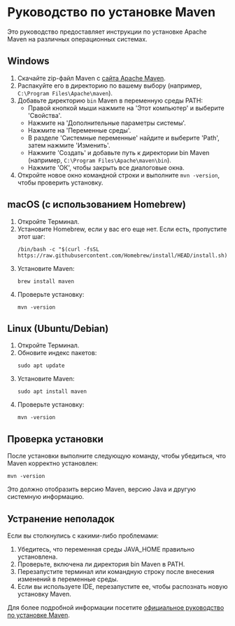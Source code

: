 # Руководство по установке Maven

Это руководство предоставляет инструкции по установке Apache Maven на различных операционных системах.

## Windows

1. Скачайте zip-файл Maven с [сайта Apache Maven](https://maven.apache.org/download.cgi).
2. Распакуйте его в директорию по вашему выбору (например, `C:\Program Files\Apache\maven`).
3. Добавьте директорию `bin` Maven в переменную среды PATH:
   - Правой кнопкой мыши нажмите на 'Этот компьютер' и выберите 'Свойства'.
   - Нажмите на 'Дополнительные параметры системы'.
   - Нажмите на 'Переменные среды'.
   - В разделе 'Системные переменные' найдите и выберите 'Path', затем нажмите 'Изменить'.
   - Нажмите 'Создать' и добавьте путь к директории bin Maven (например, `C:\Program Files\Apache\maven\bin`).
   - Нажмите 'ОК', чтобы закрыть все диалоговые окна.
4. Откройте новое окно командной строки и выполните `mvn -version`, чтобы проверить установку.

## macOS (с использованием Homebrew)

1. Откройте Терминал.
2. Установите Homebrew, если у вас его еще нет. Если есть, пропустите этот шаг:
   ```
   /bin/bash -c "$(curl -fsSL https://raw.githubusercontent.com/Homebrew/install/HEAD/install.sh)"
   ```
3. Установите Maven:
   ```
   brew install maven
   ```
4. Проверьте установку:
   ```
   mvn -version
   ```

## Linux (Ubuntu/Debian)

1. Откройте Терминал.
2. Обновите индекс пакетов:
   ```
   sudo apt update
   ```
3. Установите Maven:
   ```
   sudo apt install maven
   ```
4. Проверьте установку:
   ```
   mvn -version
   ```

## Проверка установки

После установки выполните следующую команду, чтобы убедиться, что Maven корректно установлен:

```
mvn -version
```

Это должно отобразить версию Maven, версию Java и другую системную информацию.

## Устранение неполадок

Если вы столкнулись с какими-либо проблемами:

1. Убедитесь, что переменная среды JAVA_HOME правильно установлена.
2. Проверьте, включена ли директория bin Maven в PATH.
3. Перезапустите терминал или командную строку после внесения изменений в переменные среды.
4. Если вы используете IDE, перезапустите ее, чтобы распознать новую установку Maven.

Для более подробной информации посетите [официальное руководство по установке Maven](https://maven.apache.org/install.html).